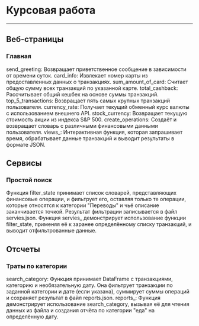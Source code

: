 # Курсовая работа
________________________________________________________________

## Веб-страницы
### Главная
send_greeting: Возвращает приветственное сообщение в зависимости от времени суток.
card_info: Извлекает номер карты из предоставленных данных о транзакциях.
sum_amount_of_card: Считает общую сумму всех транзакций по указанной карте.
total_cashback: Рассчитывает общий кешбек на основе суммы транзакций.
top_5_transactions: Возвращает пять самых крупных транзакций пользователя.
currency_rate: Получает текущий обменный курс валюты с использованием внешнего API.
stock_currency: Возвращает текущую стоимость акции из индекса S&P 500.
create_operations: Создаёт и возвращает словарь с различными финансовыми данными пользователя.
views_: Интерактивная функция, которая запрашивает время, обрабатывает данные транзакций и выводит результаты в формате JSON.
## Сервисы
### Простой поиск
Функция filter_state принимает список словарей, представляющих финансовые операции, и фильтрует его, оставляя только те операции, которые относятся к категории "Переводы" и чьё описание заканчивается точкой. Результат фильтрации записывается в файл servies.json.
Функция servies_ демонстрирует использование функции filter_state, применяя её к заранее определённому списку транзакций, и выводит отфильтрованные данные.
## Отсчеты
### Траты по категории
search_category: Функция принимает DataFrame с транзакциями, категорию и необязательную дату. Она фильтрует транзакции по заданной категории и дате (если указана), суммирует суммы операций и сохраняет результат в файл reports.json.
reports_: Функция демонстрирует использование search_category, вызывая её для чтения данных из файла и создания отчёта по категории "еда" на определённую дату.